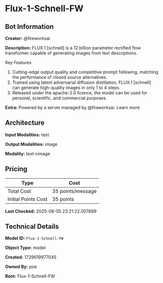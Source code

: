 # Flux-1-Schnell-FW

## Bot Information

**Creator:** @fireworksai

**Description:** FLUX.1 [schnell] is a 12 billion parameter rectified flow transformer capable of generating images from text descriptions.

Key Features
1. Cutting-edge output quality and competitive prompt following, matching the performance of closed source alternatives.
2. Trained using latent adversarial diffusion distillation, FLUX.1 [schnell] can generate high-quality images in only 1 to 4 steps.
3. Released under the apache-2.0 licence, the model can be used for personal, scientific, and commercial purposes.

**Extra:** Powered by a server managed by @fireworksai. Learn more


## Architecture

**Input Modalities:** text

**Output Modalities:** image

**Modality:** text->image


## Pricing

| Type | Cost |
|------|------|
| Total Cost | 35 points/message |
| Initial Points Cost | 35 points |

**Last Checked:** 2025-08-05 23:21:22.057689


## Technical Details

**Model ID:** `Flux-1-Schnell-FW`

**Object Type:** model

**Created:** 1729619977045

**Owned By:** poe

**Root:** Flux-1-Schnell-FW
